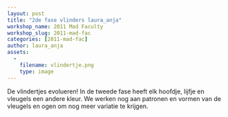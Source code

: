 ```yaml
---
layout: post
title: "2de fase vlinders laura_anja"
workshop_name: 2011 Mad Faculty
workshop_slug: 2011-mad-fac
categories: [2011-mad-fac]
author: laura_anja 
assets:
  -
    filename: vlindertje.png
    type: image
---
```

<div>De vlindertjes evolueren! In de tweede fase heeft elk hoofdje, lijfje en vleugels een andere kleur. We werken nog aan patronen en vormen van de vleugels en ogen om nog meer variatie te krijgen.<br /></div>
